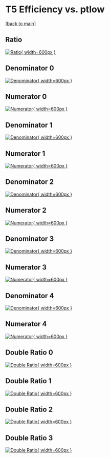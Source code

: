 # T5 Efficiency vs. ptlow

[[back to main](./)]



## Ratio

[![Ratio](../mtv/var/T5_base_0_0_eff_ptlow.png){ width=600px }](../mtv/var/T5_base_0_0_eff_ptlow.pdf)

## Denominator 0

[![Denominator](../mtv/den/T5_base_0_0_eff_ptlow_den0.png){ width=600px }](../mtv/den/T5_base_0_0_eff_ptlow_den0.pdf)

## Numerator 0

[![Numerator](../mtv/num/T5_base_0_0_eff_ptlow_num0.png){ width=600px }](../mtv/num/T5_base_0_0_eff_ptlow_num0.pdf)

## Denominator 1

[![Denominator](../mtv/den/T5_base_0_0_eff_ptlow_den1.png){ width=600px }](../mtv/den/T5_base_0_0_eff_ptlow_den1.pdf)

## Numerator 1

[![Numerator](../mtv/num/T5_base_0_0_eff_ptlow_num1.png){ width=600px }](../mtv/num/T5_base_0_0_eff_ptlow_num1.pdf)

## Denominator 2

[![Denominator](../mtv/den/T5_base_0_0_eff_ptlow_den2.png){ width=600px }](../mtv/den/T5_base_0_0_eff_ptlow_den2.pdf)

## Numerator 2

[![Numerator](../mtv/num/T5_base_0_0_eff_ptlow_num2.png){ width=600px }](../mtv/num/T5_base_0_0_eff_ptlow_num2.pdf)

## Denominator 3

[![Denominator](../mtv/den/T5_base_0_0_eff_ptlow_den3.png){ width=600px }](../mtv/den/T5_base_0_0_eff_ptlow_den3.pdf)

## Numerator 3

[![Numerator](../mtv/num/T5_base_0_0_eff_ptlow_num3.png){ width=600px }](../mtv/num/T5_base_0_0_eff_ptlow_num3.pdf)

## Denominator 4

[![Denominator](../mtv/den/T5_base_0_0_eff_ptlow_den4.png){ width=600px }](../mtv/den/T5_base_0_0_eff_ptlow_den4.pdf)

## Numerator 4

[![Numerator](../mtv/num/T5_base_0_0_eff_ptlow_num4.png){ width=600px }](../mtv/num/T5_base_0_0_eff_ptlow_num4.pdf)

## Double Ratio 0

[![Double Ratio](../mtv/ratio/T5_base_0_0_eff_ptlow_ratio0.png){ width=600px }](../mtv/ratio/T5_base_0_0_eff_ptlow_ratio0.pdf)

## Double Ratio 1

[![Double Ratio](../mtv/ratio/T5_base_0_0_eff_ptlow_ratio1.png){ width=600px }](../mtv/ratio/T5_base_0_0_eff_ptlow_ratio1.pdf)

## Double Ratio 2

[![Double Ratio](../mtv/ratio/T5_base_0_0_eff_ptlow_ratio2.png){ width=600px }](../mtv/ratio/T5_base_0_0_eff_ptlow_ratio2.pdf)

## Double Ratio 3

[![Double Ratio](../mtv/ratio/T5_base_0_0_eff_ptlow_ratio3.png){ width=600px }](../mtv/ratio/T5_base_0_0_eff_ptlow_ratio3.pdf)

